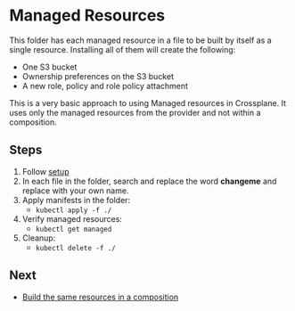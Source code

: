 # Managed Resources

This folder has each managed resource in a file to be built by itself as a single resource. Installing all of them will
create the following:

* One S3 bucket
* Ownership preferences on the S3 bucket
* A new role, policy and role policy attachment

This is a very basic approach to using Managed resources in Crossplane. It uses only the managed resources from the
provider and not within a composition.

## Steps
1. Follow [setup](../README.md)
2. In each file in the folder, search and replace the word **changeme** and replace with your own name.
3. Apply manifests in the folder:
   * `kubectl apply -f ./`
4. Verify managed resources: 
   * `kubectl get managed`
5. Cleanup:
   * `kubectl delete -f ./`

## Next
* [Build the same resources in a composition](../2-composite-resource-definition)